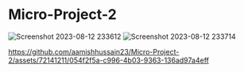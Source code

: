 # Micro-Project-2
![Screenshot 2023-08-12 233612](https://github.com/aamishhussain23/Micro-Project-2/assets/72141211/9eb75524-10d0-49bd-b221-cc4ec9a600f2)
![Screenshot 2023-08-12 233714](https://github.com/aamishhussain23/Micro-Project-2/assets/72141211/039895f0-f37f-42c1-9bf2-965aac695f52)

https://github.com/aamishhussain23/Micro-Project-2/assets/72141211/054f2f5a-c996-4b03-9363-136ad97a4eff

